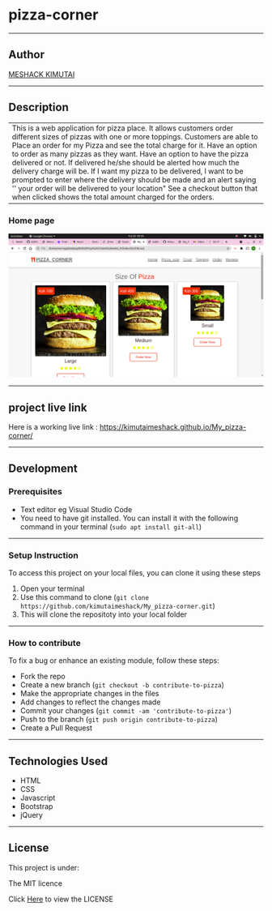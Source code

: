 # pizza-corner
*********
## Author
[MESHACK KIMUTAI](https://github.com/kimutaimeshack?tab=repositories)
*********
## Description

<table>
<tr>
<td>
This is a web application for pizza place. It allows customers order different sizes of pizzas with one or more toppings. Customers are able to Place an order for my Pizza and see the total charge for it. Have an option to order as many pizzas as they want. Have an option to have the pizza delivered or not.  If delivered he/she should be alerted how much the delivery charge will be. If I want my pizza to be delivered, I want to be prompted to enter where the delivery should be made and an alert saying '' your order will be delivered to your location" See a checkout button that when clicked shows the total amount charged for the orders.
  
</td>
</tr>
</table>

### Home page
![alt text](https://github.com/kimutaimeshack/My_pizza-corner/blob/master/images/pizzahome.png)
*********
## project live link
Here is a working live link : https://kimutaimeshack.github.io/My_pizza-corner/

*********
## Development
### Prerequisites
* Text editor eg Visual Studio Code
* You need to have git installed. You can install it with the following command in your terminal
(`sudo apt install git-all`)
*********
### Setup Instruction
To access this project on your local files, you can clone it using these steps
1. Open your terminal 
2. Use this command to clone (`git clone https://github.com/kimutaimeshack/My_pizza-corner.git`)
3. This will clone the repositoty into your local folder
*********
### How to contribute

To fix a bug or enhance an existing module, follow these steps:

- Fork the repo
- Create a new branch (`git checkout -b contribute-to-pizza`)
- Make the appropriate changes in the files
- Add changes to reflect the changes made
- Commit your changes (`git commit -am 'contribute-to-pizza'`)
- Push to the branch (`git push origin contribute-to-pizza`)
- Create a Pull Request 

*********
## Technologies Used
* HTML
* CSS
* Javascript
* Bootstrap 
* jQuery
*********
## License
This project is under: 

The MIT licence

Click  [Here](https://github.com/kimutaimeshack/My_pizza-corner/blob/master/LICENSE) to view the LICENSE

